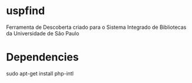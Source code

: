 # uspfind
Ferramenta de Descoberta criado para o Sistema Integrado de Bibliotecas da Universidade de São Paulo


# Dependencies

sudo apt-get install php-intl
